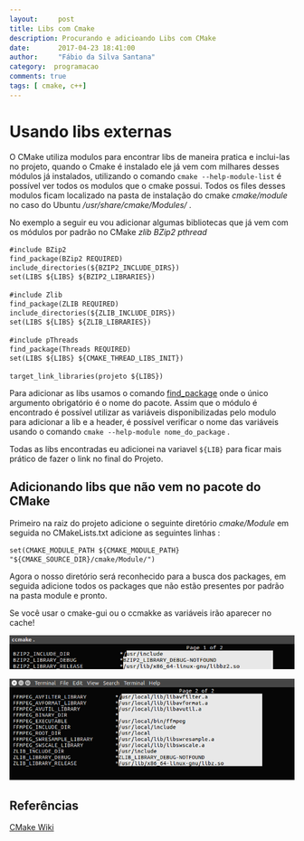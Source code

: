 ```yaml
---
layout:     post
title: Libs com Cmake 
description: Procurando e adicioando Libs com CMake
date:       2017-04-23 18:41:00
author:     "Fábio da Silva Santana"
category:  programacao
comments: true
tags: [ cmake, c++]
---
```


# Usando libs externas

O CMake utiliza modulos para encontrar libs de maneira pratica e inclui-las no projeto, quando o Cmake é instalado ele já vem com milhares desses módulos já instalados, utilizando o comando
`cmake --help-module-list` é possível ver todos os modulos que o cmake possui. Todos os files desses modulos ficam localizado na pasta de instalação do cmake *cmake/module*  no caso do Ubuntu
*/usr/share/cmake/Modules/* .

No exemplo a seguir eu vou adicionar algumas bibliotecas que já vem com os módulos por padrão no CMake *zlib BZip2 pthread*

```
#include BZip2
find_package(BZip2 REQUIRED)
include_directories(${BZIP2_INCLUDE_DIRS})
set(LIBS ${LIBS} ${BZIP2_LIBRARIES})

#include Zlib
find_package(ZLIB REQUIRED)
include_directories(${ZLIB_INCLUDE_DIRS})
set(LIBS ${LIBS} ${ZLIB_LIBRARIES})

#include pThreads
find_package(Threads REQUIRED)
set(LIBS ${LIBS} ${CMAKE_THREAD_LIBS_INIT})

target_link_libraries(projeto ${LIBS})
```
Para adicionar as libs usamos o comando [find_package](https://cmake.org/cmake/help/v3.0/command/find_package.html)  onde o único argumento obrigatório é o nome do pacote. Assim que o módulo é encontrado
é possível utilizar as variáveis disponibilizadas pelo modulo para adicionar a lib e a header, é possível verificar o nome das variáveis usando o comando `cmake --help-module nome_do_package` .

Todas as libs encontradas eu adicionei na variavel `${LIB}` para ficar mais prático de fazer o link no final do Projeto.

## Adicionando libs que não vem no pacote do CMake

Primeiro na raiz do projeto adicione o seguinte diretório *cmake/Module* em seguida no CMakeLists.txt adicione as seguintes linhas :

```
set(CMAKE_MODULE_PATH ${CMAKE_MODULE_PATH} "${CMAKE_SOURCE_DIR}/cmake/Module/")

```
Agora o nosso diretório será reconhecido para a busca dos packages, em seguida adicione todos os packages que não estão presentes por padrão na pasta module e pronto.

Se você usar o cmake-gui ou o ccmakke as variáveis irão aparecer no cache!

![ccmake imagem 1](../img/posts/2017-04-23-find-lib-with-cmake/find-lib-with-cmake-1.png)

![ccmake imagem 2](../img/posts/2017-04-23-find-lib-with-cmake/find-lib-with-cmake-2.png)
## Referências

[CMake Wiki](https://cmake.org/Wiki/CMake:How_To_Find_Libraries)

